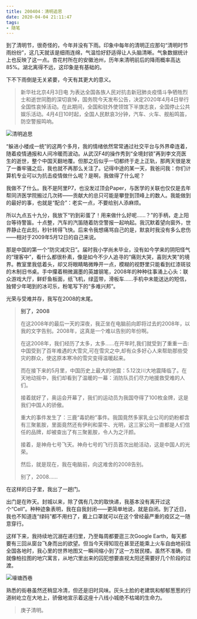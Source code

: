 ```yaml
---
title: 200404：清明追思
date: 2020-04-04 21:11:47
tags:
- 随笔
---
```


到了清明节，很奇怪的，今年并没有下雨。印象中每年的清明正应那句“清明时节雨纷纷”，这几天就该是细雨连绵，气温恰好舒适得让人头脑清晰。气象数据统计上也反映了这一点。杏花村所在的安徽池州，历年来清明前后的降雨概率高达85%。湖北离得不远，这印象是有基础的。

下不下雨倒是无关紧要，今天有其更大的意义。

> 新华社北京4月3日电 为表达全国各族人民对抗击新冠肺炎疫情斗争牺牲烈士和逝世同胞的深切哀悼，国务院今天发布公告，决定2020年4月4日举行全国性哀悼活动。在此期间，全国和驻外使领馆下半旗志哀，全国停止公共娱乐活动。4月4日10时起，全国人民默哀3分钟，汽车、火车、舰船鸣笛，防空警报鸣响。

![清明追思](http://storage.live.com/items/3550ADEE9AFF19FD!99570:/LS6WIcNkAsH4VeJ.jpg?authkey=AIbyrqnS5z58phc)

<!--more-->

“躲进小楼成一统”的这两个多月，我的情绪依然常常通过社交平台与外界牵连着，随着疫情通报和人间冷暖而波动。从武汉F4的操作秀到“全境封锁”再到李文亮医生的逝世，整个中国天翻地覆。但那之后似乎一切都终于走上正轨，那两天很是发了一番牢骚之后，我也就不再那么关注了。记得中途的某一天，我爸问我：你们计算机专业可以为抗击疫情做什么呢？是啊，我做得了什么呢？

我做不了什么。我不是阿里P7，也没发过顶会Paper，与医学的关联也仅仅是去年帮同济医学院搬过几次砖——贡献大的总只可能是攀登到顶峰上的数人。我能做到的最好的事，也就是“配合”：老实一点，不要给别人添麻烦。

所以九点五十九分，我放下“钓到彩蛋了！用来做什么好呢……？”的手柄，走上阳台等待警笛。十点整，汽车的汽笛随着防空警报一起响起。我沉默着望向窗外，世界静止在此刻，秒针转得飞快。后来令我想痛骂自己的是，默哀时我没有多么悲伤——相对于2009年5月12日的自己来说。

那是中国的第一个“防灾减灾日”。届时我小学尚未毕业，没有如今学来的阴阳怪气的“理客中”，看什么都很朴素，像是如今不少人追寻的“痛则大哭，喜则大笑”的境界。教室里我低着头，却又将眼睛略微睁开一点，模糊的视野里只能看到红漆斑驳的木制旧书桌。手中攥着稍微漏墨的英雄钢笔，2008年的种种往事涌上心头：联众游戏大厅，鲜虾鱼板面，纸飞机，绿蓝带，滑板车……手机中未能送达的短信，独臂少年喝到的冰可乐，粉笔写下的“多难兴邦”。

光荣与受难并存，我写在2008的末尾。

> **别了，2008**
> 
> 在这2008年的最后一天的深夜，我正坐在电脑前向即将过去的2008年，以我的文字告别。2008年，这真是一个难以告别的年份啊。    
> 
> 在这2008年，我们经历了太多，太多......在开年时,我们就受到了重重一击:中国受到了百年难遇的大雪灾,可在雪灾之中,却有众多好心人来帮助那些受灾的群众，使这原本寒冷的雪灾变得温暖起来。 
>  
> 而在接下来的5月里，中国历史上最大的地震：5.12汶川大地震降临了。在天地动摇中，我们却看到了温暖的一幕：消防队员们尽力地援救受难的人们。     
> 
> 接着就好了，奥运会开幕了，我们的运动员为我国夺得了100枚金牌，这是我们中国人的骄傲。 
>   
> 重大的事件发生了：三鹿“毒奶粉”事件。我国竟然多家乳业公司的奶粉都含有三聚氰胺，里面竟然还有伊利和蒙牛、光明，这三家公司一直都是人们信任的品牌，却被查出了有三聚氰胺，令人为之汗颜。   
>  
> 接着，是神舟七号飞天。神舟七号的飞行员首次出舱活动，这是中国人的光荣。    
> 
> 然后，就是现在，我在电脑前，向这难舍的2008告别。  
> 
> 别了，2008......

在这样的日子里，我出了一趟门。

出门是在昨天。封城以来，除了偶有几次的取快递，我基本没有离开过这个“Cell”。种种迹象表明，我在自我封闭——更简单地说，就是自闭。到了近日，我也不知道连“绿码”都不用扫了，戴上口罩就可以在这个曾经最严重的疫区之一随意穿行。

这样下来，我持续地沉溺在递归里，乃至每周都要逛三次Google Earth，每天都要有三回从窗台飞身而出的欲望。但当今天得知现在甚至还能乘上火车自由地前往全国各地时，我心里的世界地图又一瞬间缩小到了这一方居民楼。虽然不准确，但就像柏拉图的地穴寓言，从地穴里出来的囚犯想要直视太阳还需要好几个阶段的过渡。

![壕塘西巷](http://storage.live.com/items/3550ADEE9AFF19FD!99573:/y4Kbm9ZWDV8Fxd2.jpg?authkey=AIbyrqnS5z58phc)

熟悉的街巷虽然还稍显冷清，但还是旧时风味。灰头土脸的老建筑和郁郁葱葱的行道树屹立在大地上，骄傲地宣示着这座十八线小城绝不枯竭的生命力。

> 庚子清明。
